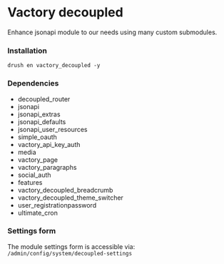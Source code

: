# Vactory decoupled
Enhance jsonapi module to our needs using many custom submodules.

### Installation
`drush en vactory_decoupled -y`

### Dependencies
- decoupled_router
- jsonapi
- jsonapi_extras
- jsonapi_defaults
- jsonapi_user_resources
- simple_oauth
- vactory_api_key_auth
- media
- vactory_page
- vactory_paragraphs
- social_auth
- features
- vactory_decoupled_breadcrumb
- vactory_decoupled_theme_switcher
- user_registrationpassword
- ultimate_cron

### Settings form
The module settings form is accessible via:
`/admin/config/system/decoupled-settings`
